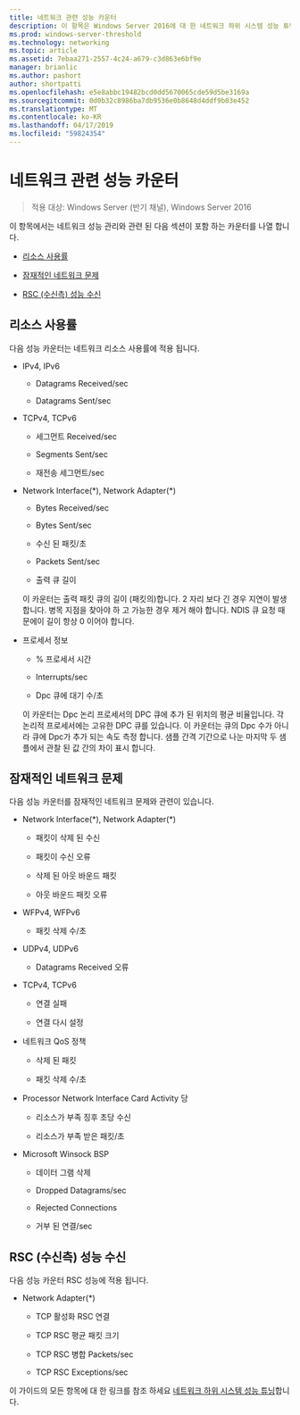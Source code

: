 ```yaml
---
title: 네트워크 관련 성능 카운터
description: 이 항목은 Windows Server 2016에 대 한 네트워크 하위 시스템 성능 튜닝 지침의 일부입니다.
ms.prod: windows-server-threshold
ms.technology: networking
ms.topic: article
ms.assetid: 7ebaa271-2557-4c24-a679-c3d863e6bf9e
manager: brianlic
ms.author: pashort
author: shortpatti
ms.openlocfilehash: e5e8abbc19482bcd0dd5670065cde59d5be3169a
ms.sourcegitcommit: 0d0b32c8986ba7db9536e0b8648d4ddf9b03e452
ms.translationtype: MT
ms.contentlocale: ko-KR
ms.lasthandoff: 04/17/2019
ms.locfileid: "59824354"
---
```

# <a name="network-related-performance-counters"></a>네트워크 관련 성능 카운터

>적용 대상: Windows Server (반기 채널), Windows Server 2016

이 항목에서는 네트워크 성능 관리와 관련 된 다음 섹션이 포함 하는 카운터를 나열 합니다.  
  
-   [리소스 사용률](#bkmk_ru)  
  
-   [잠재적인 네트워크 문제](#bkmk_np)  
  
-   [RSC (수신측) 성능 수신](#bkmk_rsc)  
  
##  <a name="bkmk_ru"></a> 리소스 사용률  

다음 성능 카운터는 네트워크 리소스 사용률에 적용 됩니다.  
  
-   IPv4, IPv6  
  
    -   Datagrams Received/sec  
  
    -   Datagrams Sent/sec  
  
-   TCPv4, TCPv6  
  
    -   세그먼트 Received/sec  
  
    -   Segments Sent/sec  
  
    -   재전송 세그먼트/sec  
  
-   Network Interface(*), Network Adapter(\*)  
  
    -   Bytes Received/sec  
  
    -   Bytes Sent/sec  
  
    -   수신 된 패킷/초  
  
    -   Packets Sent/sec  
  
    -   출력 큐 길이  
  
     이 카운터는 출력 패킷 큐의 길이 \(패킷의\)합니다. 2 자리 보다 긴 경우 지연이 발생 합니다. 병목 지점을 찾아야 하 고 가능한 경우 제거 해야 합니다. NDIS 큐 요청 때문에이 길이 항상 0 이어야 합니다.  
  
-   프로세서 정보  
  
    -   % 프로세서 시간  
  
    -   Interrupts/sec  
  
    -   Dpc 큐에 대기 수/초  
  
     이 카운터는 Dpc 논리 프로세서의 DPC 큐에 추가 된 위치의 평균 비율입니다. 각 논리적 프로세서에는 고유한 DPC 큐를 있습니다. 이 카운터는 큐의 Dpc 수가 아니라 큐에 Dpc가 추가 되는 속도 측정 합니다. 샘플 간격 기간으로 나눈 마지막 두 샘플에서 관찰 된 값 간의 차이 표시 합니다.  
  
##  <a name="bkmk_np"></a> 잠재적인 네트워크 문제  

다음 성능 카운터를 잠재적인 네트워크 문제와 관련이 있습니다.  
  
-   Network Interface(*), Network Adapter(\*)  
  
    -   패킷이 삭제 된 수신  
  
    -   패킷이 수신 오류  
  
    -   삭제 된 아웃 바운드 패킷  
  
    -   아웃 바운드 패킷 오류  
  
-   WFPv4, WFPv6  
  
    -   패킷 삭제 수/초

-   UDPv4, UDPv6

    -   Datagrams Received 오류  
  
-   TCPv4, TCPv6  
  
    -   연결 실패  
  
    -   연결 다시 설정  
  
-   네트워크 QoS 정책  
  
    -   삭제 된 패킷  
  
    -   패킷 삭제 수/초  
  
-   Processor Network Interface Card Activity 당  
  
    -   리소스가 부족 징후 초당 수신  
  
    -   리소스가 부족 받은 패킷/초  
  
-   Microsoft Winsock BSP  
  
    -   데이터 그램 삭제  
  
    -   Dropped Datagrams/sec  
  
    -   Rejected Connections  
  
    -   거부 된 연결/sec  
  
##  <a name="bkmk_rsc"></a> RSC (수신측) 성능 수신  

다음 성능 카운터 RSC 성능에 적용 됩니다.  
  
-   Network Adapter(*)  
  
    -   TCP 활성화 RSC 연결  
  
    -   TCP RSC 평균 패킷 크기  
  
    -   TCP RSC 병합 Packets/sec  
  
    -   TCP RSC Exceptions/sec

이 가이드의 모든 항목에 대 한 링크를 참조 하세요 [네트워크 하위 시스템 성능 튜닝](net-sub-performance-top.md)합니다.